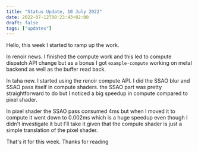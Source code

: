 ```yaml
---
title: "Status Update, 10 July 2022"
date: 2022-07-12T00:23:43+02:00
draft: false
tags: ["updates"]
---
```


Hello, this week I started to ramp up the work.

In renoir news. I finished the compute work and this led to compute dispatch API change but as a bonus I got `example-compute` working on metal backend as well as the buffer read back.

In taha new. I started using the renoir compute API. I did the SSAO blur and SSAO pass itself in compute shaders. the SSAO part was pretty straightforward to do but I noticed a big speedup in compute compared to pixel shader.

In pixel shader the SSAO pass consumed 4ms but when I moved it to compute it went down to 0.002ms which is a huge speedup even though I didn't investigate it but I'll take it given that the compute shader is just a simple translation of the pixel shader.

That's it for this week.
Thanks for reading